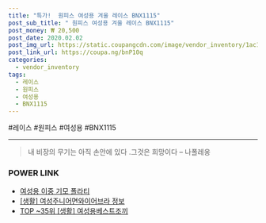 ```yaml
--- 
title: "특가!  원피스 여성용 겨울 레이스 BNX1115" 
post_sub_title: " 원피스 여성용 겨울 레이스 BNX1115" 
post_money: ₩ 20,500 
post_date: 2020.02.02 
post_img_url: https://static.coupangcdn.com/image/vendor_inventory/1ac1/8d09cfcda83c9e14fd2dc0fe24551a7d14e8da6ca2c807d7ccdf38310de4.jpg 
post_link_url: https://coupa.ng/bnP10q 
categories: 
  - vendor_inventory 
tags: 
  - 레이스 
  - 원피스 
  - 여성용 
  - BNX1115 
--- 
```

  #레이스 #원피스 #여성용 #BNX1115 
<hr> 

> 내 비장의 무기는 아직 손안에 있다 .그것은 희망이다 – 나폴레옹 


### POWER LINK

* <a href="https://blog.naver.com/fasyy4321/221790050801" target="_blank">여성용 이중 기모 폴라티</a>
* <a href="https://blog.naver.com/sakai111/221757028684" target="_blank"> [생활] 여성주니어면와이어브라 정보 </a>
* <a href="https://blog.naver.com/an0733/221788360761" target="_blank"> TOP ~35위 [생활] 여성용베스트조끼</a>
